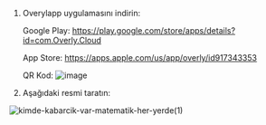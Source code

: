 1. Overylapp uygulamasını indirin:

   Google Play: https://play.google.com/store/apps/details?id=com.Overly.Cloud
   
   App Store: https://apps.apple.com/us/app/overly/id917343353

   QR Kod: ![image](https://github.com/user-attachments/assets/7c94a8a8-f596-4066-9a60-91d087ec811d)


3. Aşağıdaki resmi taratın:


![kimde-kabarcik-var-matematik-her-yerde(1)](https://github.com/user-attachments/assets/1e24dc66-5159-46b2-b3dc-618ab0282b13)
